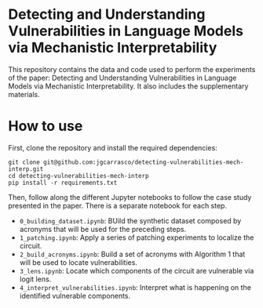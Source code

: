 # Detecting and Understanding Vulnerabilities in Language Models via Mechanistic Interpretability

This repository contains the data and code used to perform the experiments of the paper: Detecting and Understanding Vulnerabilities in Language Models via Mechanistic Interpretability. It also includes the supplementary materials.

# How to use

First, clone the repository and install the required dependencies:

```
git clone git@github.com:jgcarrasco/detecting-vulnerabilities-mech-interp.git
cd detecting-vulnerabilities-mech-interp
pip install -r requirements.txt
```

Then, follow along the different Jupyter notebooks to follow the case study presented in the paper. There is a separate notebook for each step.

- `0_building_dataset.ipynb`: BUild the synthetic dataset composed by acronyms that will be used for the preceding steps.
- `1_patching.ipynb`: Apply a series of patching experiments to localize the circuit.
- `2_build_acronyms.ipynb`: Build a set of acronyms with Algorithm 1 that will be used to locate vulnerabilities.
- `3_lens.ipynb`: Locate which components of the circuit are vulnerable via logit lens.
- `4_interpret_vulnerabilities.ipynb`: Interpret what is happening on the identified vulnerable components.